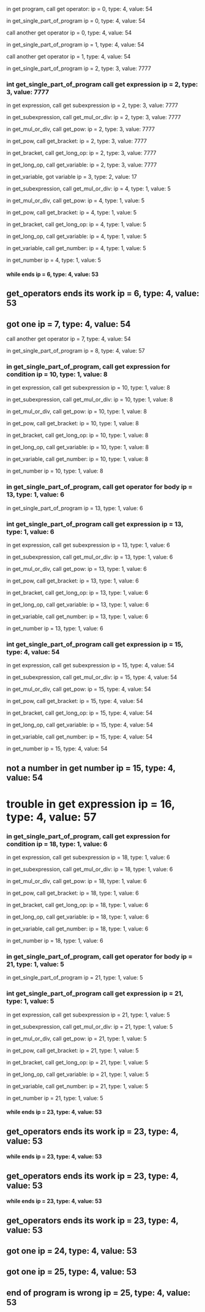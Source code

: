 in get program, call get operator:   ip = 0, type: 4, value: 54


in get_single_part_of_program   ip = 0, type: 4, value: 54


call another get operator   ip = 0, type: 4, value: 54


in get_single_part_of_program   ip = 1, type: 4, value: 54


call another get operator   ip = 1, type: 4, value: 54


in get_single_part_of_program   ip = 2, type: 3, value: 7777


### int get_single_part_of_program call get expression   ip = 2, type: 3, value: 7777


in get expression, call get subexpression   ip = 2, type: 3, value: 7777


in get_subexpression, call get_mul_or_div:   ip = 2, type: 3, value: 7777


in get_mul_or_div, call get_pow:   ip = 2, type: 3, value: 7777


in get_pow, call get_bracket:   ip = 2, type: 3, value: 7777


in get_bracket, call get_long_op:   ip = 2, type: 3, value: 7777


in get_long_op, call get_variable:   ip = 2, type: 3, value: 7777


in get_variable, got variable   ip = 3, type: 2, value: 17


in get_subexpression, call get_mul_or_div:   ip = 4, type: 1, value: 5


in get_mul_or_div, call get_pow:   ip = 4, type: 1, value: 5


in get_pow, call get_bracket:   ip = 4, type: 1, value: 5


in get_bracket, call get_long_op:   ip = 4, type: 1, value: 5


in get_long_op, call get_variable:   ip = 4, type: 1, value: 5


in get_variable, call get_number:   ip = 4, type: 1, value: 5


in get_number   ip = 4, type: 1, value: 5


#### while ends   ip = 6, type: 4, value: 53


## get_operators ends its work   ip = 6, type: 4, value: 53


## got one   ip = 7, type: 4, value: 54


call another get operator   ip = 7, type: 4, value: 54


in get_single_part_of_program   ip = 8, type: 4, value: 57


### in get_single_part_of_program, call get expression for condition   ip = 10, type: 1, value: 8


in get expression, call get subexpression   ip = 10, type: 1, value: 8


in get_subexpression, call get_mul_or_div:   ip = 10, type: 1, value: 8


in get_mul_or_div, call get_pow:   ip = 10, type: 1, value: 8


in get_pow, call get_bracket:   ip = 10, type: 1, value: 8


in get_bracket, call get_long_op:   ip = 10, type: 1, value: 8


in get_long_op, call get_variable:   ip = 10, type: 1, value: 8


in get_variable, call get_number:   ip = 10, type: 1, value: 8


in get_number   ip = 10, type: 1, value: 8


### in get_single_part_of_program, call get operator for body   ip = 13, type: 1, value: 6


in get_single_part_of_program   ip = 13, type: 1, value: 6


### int get_single_part_of_program call get expression   ip = 13, type: 1, value: 6


in get expression, call get subexpression   ip = 13, type: 1, value: 6


in get_subexpression, call get_mul_or_div:   ip = 13, type: 1, value: 6


in get_mul_or_div, call get_pow:   ip = 13, type: 1, value: 6


in get_pow, call get_bracket:   ip = 13, type: 1, value: 6


in get_bracket, call get_long_op:   ip = 13, type: 1, value: 6


in get_long_op, call get_variable:   ip = 13, type: 1, value: 6


in get_variable, call get_number:   ip = 13, type: 1, value: 6


in get_number   ip = 13, type: 1, value: 6


### int get_single_part_of_program call get expression   ip = 15, type: 4, value: 54


in get expression, call get subexpression   ip = 15, type: 4, value: 54


in get_subexpression, call get_mul_or_div:   ip = 15, type: 4, value: 54


in get_mul_or_div, call get_pow:   ip = 15, type: 4, value: 54


in get_pow, call get_bracket:   ip = 15, type: 4, value: 54


in get_bracket, call get_long_op:   ip = 15, type: 4, value: 54


in get_long_op, call get_variable:   ip = 15, type: 4, value: 54


in get_variable, call get_number:   ip = 15, type: 4, value: 54


in get_number   ip = 15, type: 4, value: 54


## not a number in get number   ip = 15, type: 4, value: 54


# trouble in get expression   ip = 16, type: 4, value: 57


### in get_single_part_of_program, call get expression for condition   ip = 18, type: 1, value: 6


in get expression, call get subexpression   ip = 18, type: 1, value: 6


in get_subexpression, call get_mul_or_div:   ip = 18, type: 1, value: 6


in get_mul_or_div, call get_pow:   ip = 18, type: 1, value: 6


in get_pow, call get_bracket:   ip = 18, type: 1, value: 6


in get_bracket, call get_long_op:   ip = 18, type: 1, value: 6


in get_long_op, call get_variable:   ip = 18, type: 1, value: 6


in get_variable, call get_number:   ip = 18, type: 1, value: 6


in get_number   ip = 18, type: 1, value: 6


### in get_single_part_of_program, call get operator for body   ip = 21, type: 1, value: 5


in get_single_part_of_program   ip = 21, type: 1, value: 5


### int get_single_part_of_program call get expression   ip = 21, type: 1, value: 5


in get expression, call get subexpression   ip = 21, type: 1, value: 5


in get_subexpression, call get_mul_or_div:   ip = 21, type: 1, value: 5


in get_mul_or_div, call get_pow:   ip = 21, type: 1, value: 5


in get_pow, call get_bracket:   ip = 21, type: 1, value: 5


in get_bracket, call get_long_op:   ip = 21, type: 1, value: 5


in get_long_op, call get_variable:   ip = 21, type: 1, value: 5


in get_variable, call get_number:   ip = 21, type: 1, value: 5


in get_number   ip = 21, type: 1, value: 5


#### while ends   ip = 23, type: 4, value: 53


## get_operators ends its work   ip = 23, type: 4, value: 53


#### while ends   ip = 23, type: 4, value: 53


## get_operators ends its work   ip = 23, type: 4, value: 53


#### while ends   ip = 23, type: 4, value: 53


## get_operators ends its work   ip = 23, type: 4, value: 53


## got one   ip = 24, type: 4, value: 53


## got one   ip = 25, type: 4, value: 53


## end of program is wrong   ip = 25, type: 4, value: 53


